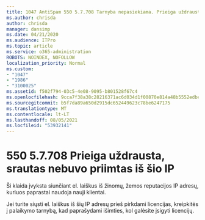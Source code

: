 ```yaml
---
title: 1047 AntiSpam 550 5.7.708 Tarnyba nepasiekiama. Prieiga uždrausta, srautas nepripažintas iš šio IP
ms.author: chrisda
author: chrisda
manager: dansimp
ms.date: 04/21/2020
ms.audience: ITPro
ms.topic: article
ms.service: o365-administration
ROBOTS: NOINDEX, NOFOLLOW
localization_priority: Normal
ms.custom:
- "1047"
- "1986"
- "3100025"
ms.assetid: f502f794-03c5-4e08-9095-b801528f67c4
ms.openlocfilehash: 9cca7f38a38c28216371ac6d034d1f00870e814a48b5552edbc58f4faf871ac6
ms.sourcegitcommit: b5f7da89a650d2915dc652449623c78be6247175
ms.translationtype: MT
ms.contentlocale: lt-LT
ms.lasthandoff: 08/05/2021
ms.locfileid: "53932141"
---
```

# <a name="550-57708-access-denied-traffic-not-accepted-from-this-ip"></a>550 5.7.708 Prieiga uždrausta, srautas nebuvo priimtas iš šio IP

Ši klaida įvyksta siunčiant el. laiškus iš žinomų, žemos reputacijos IP adresų, kuriuos paprastai naudoja nauji klientai.

Jei turite siųsti el. laiškus iš šių IP adresų prieš pirkdami licencijas, kreipkitės į palaikymo tarnybą, kad paprašydami išimties, kol galėsite įsigyti licencijų.

